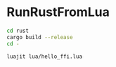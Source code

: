 # RunRustFromLua

```bash
cd rust
cargo build --release
cd -
```

```bash
luajit lua/hello_ffi.lua
```
